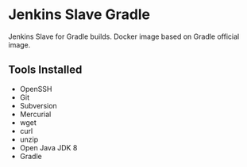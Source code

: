# Jenkins Slave Gradle #

Jenkins Slave for Gradle builds. Docker image based on Gradle official image.

## Tools Installed ##

- OpenSSH
- Git
- Subversion
- Mercurial
- wget
- curl
- unzip
- Open Java JDK 8
- Gradle